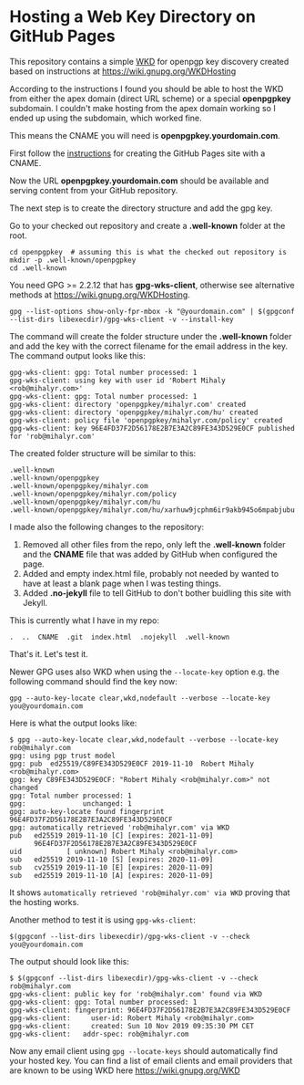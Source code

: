 # Hosting a Web Key Directory on GitHub Pages

This repository contains a simple [WKD](https://wiki.gnupg.org/WKD) for
openpgp key discovery created based on  instructions at
https://wiki.gnupg.org/WKDHosting

According to the instructions I found you should be able to host the WKD from
either the apex domain (direct URL scheme) or a special __openpgpkey__
subdomain. I couldn't make hosting from the apex domain working so I ended up
using the subdomain, which worked fine.

This means the CNAME you will need is __openpgpkey.yourdomain.com__.

First follow the [instructions](https://help.github.com/en/github/working-with-github-pages/configuring-a-custom-domain-for-your-github-pages-site) for creating the GitHub Pages site with a CNAME.

Now the URL __openpgpkey.yourdomain.com__ should be available and serving
content from your GitHub repository.

The next step is to create the directory structure and add the gpg key.

Go to your checked out repository and create a __.well-known__ folder at the
root.

```
cd openpgpkey  # assuming this is what the checked out repository is
mkdir -p .well-known/openpgpkey
cd .well-known
```

You need GPG >= 2.2.12 that has __gpg-wks-client__, otherwise see alternative
methods at https://wiki.gnupg.org/WKDHosting.

```
gpg --list-options show-only-fpr-mbox -k "@yourdomain.com" | $(gpgconf --list-dirs libexecdir)/gpg-wks-client -v --install-key

```

The command will create the folder structure under the __.well-known__ folder and add the key with the correct filename for the email address in the key. The command output looks like this:

```
gpg-wks-client: gpg: Total number processed: 1
gpg-wks-client: using key with user id 'Robert Mihaly <rob@mihalyr.com>'
gpg-wks-client: gpg: Total number processed: 1
gpg-wks-client: directory 'openpgpkey/mihalyr.com' created
gpg-wks-client: directory 'openpgpkey/mihalyr.com/hu' created
gpg-wks-client: policy file 'openpgpkey/mihalyr.com/policy' created
gpg-wks-client: key 96E4FD37F2D56178E2B7E3A2C89FE343D529E0CF published for 'rob@mihalyr.com'
```

The created folder structure will be similar to this:

```
.well-known
.well-known/openpgpkey
.well-known/openpgpkey/mihalyr.com
.well-known/openpgpkey/mihalyr.com/policy
.well-known/openpgpkey/mihalyr.com/hu
.well-known/openpgpkey/mihalyr.com/hu/xarhuw9jcphm6ir9akb945o6mpabjubu
```

I made also the following changes to the repository:

1. Removed all other files from the repo, only left the __.well-known__ folder and the __CNAME__ file that was added by GitHub when configured the page.
2. Added and empty index.html file, probably not needed by wanted to have at least a blank page when I was testing things.
3. Added __.no-jekyll__ file to tell GitHub to don't bother buidling this site with Jekyll.

This is currently what I have in my repo:

```
.  ..  CNAME  .git  index.html  .nojekyll  .well-known
```

That's it. Let's test it.


Newer GPG uses also WKD when using the `--locate-key` option e.g. the
following command should find the key now:

```
gpg --auto-key-locate clear,wkd,nodefault --verbose --locate-key you@yourdomain.com
```

Here is what the output looks like:

```
$ gpg --auto-key-locate clear,wkd,nodefault --verbose --locate-key rob@mihalyr.com
gpg: using pgp trust model
gpg: pub  ed25519/C89FE343D529E0CF 2019-11-10  Robert Mihaly <rob@mihalyr.com>
gpg: key C89FE343D529E0CF: "Robert Mihaly <rob@mihalyr.com>" not changed
gpg: Total number processed: 1
gpg:              unchanged: 1
gpg: auto-key-locate found fingerprint 96E4FD37F2D56178E2B7E3A2C89FE343D529E0CF
gpg: automatically retrieved 'rob@mihalyr.com' via WKD
pub   ed25519 2019-11-10 [C] [expires: 2021-11-09]
      96E4FD37F2D56178E2B7E3A2C89FE343D529E0CF
uid           [ unknown] Robert Mihaly <rob@mihalyr.com>
sub   ed25519 2019-11-10 [S] [expires: 2020-11-09]
sub   cv25519 2019-11-10 [E] [expires: 2020-11-09]
sub   ed25519 2019-11-10 [A] [expires: 2020-11-09]
```

It shows `automatically retrieved 'rob@mihalyr.com' via WKD` proving that the
hosting works.

Another method to test it is using `gpg-wks-client`:

```
$(gpgconf --list-dirs libexecdir)/gpg-wks-client -v --check you@yourdomain.com
```

The output should look like this:

```
$ $(gpgconf --list-dirs libexecdir)/gpg-wks-client -v --check rob@mihalyr.com
gpg-wks-client: public key for 'rob@mihalyr.com' found via WKD
gpg-wks-client: gpg: Total number processed: 1
gpg-wks-client: fingerprint: 96E4FD37F2D56178E2B7E3A2C89FE343D529E0CF
gpg-wks-client:     user-id: Robert Mihaly <rob@mihalyr.com>
gpg-wks-client:     created: Sun 10 Nov 2019 09:35:30 PM CET
gpg-wks-client:   addr-spec: rob@mihalyr.com
```

Now any email client using `gpg --locate-keys` should automatically find your
hosted key. You can find a list of email clients and email providers that are
known to be using WKD here https://wiki.gnupg.org/WKD
